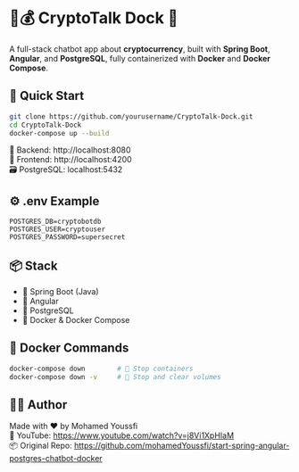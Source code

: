 # 🤖💰 CryptoTalk Dock 🐳

A full-stack chatbot app about **cryptocurrency**, built with **Spring Boot**, **Angular**, and **PostgreSQL**, fully containerized with **Docker** and **Docker Compose**.

## 🚀 Quick Start

```bash
git clone https://github.com/yourusername/CryptoTalk-Dock.git
cd CryptoTalk-Dock
docker-compose up --build
```

🧠 Backend: http://localhost:8080  
💬 Frontend: http://localhost:4200  
🗃️ PostgreSQL: localhost:5432

## ⚙️ .env Example

```env
POSTGRES_DB=cryptobotdb
POSTGRES_USER=cryptouser
POSTGRES_PASSWORD=supersecret
```

## 📦 Stack

- 🧠 Spring Boot (Java)  
- 🎨 Angular  
- 🐘 PostgreSQL  
- 🐳 Docker & Docker Compose  

## 🐳 Docker Commands

```bash
docker-compose down        # 🛑 Stop containers
docker-compose down -v     # 🧹 Stop and clear volumes
```

## 👨‍💻 Author

Made with ❤️ by Mohamed Youssfi  
🎥 YouTube: https://www.youtube.com/watch?v=j8Vi1XpHIaM  
📦 Original Repo: https://github.com/mohamedYoussfi/start-spring-angular-postgres-chatbot-docker
